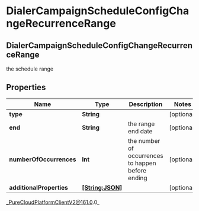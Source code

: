 # DialerCampaignScheduleConfigChangeRecurrenceRange

## DialerCampaignScheduleConfigChangeRecurrenceRange
the schedule range

## Properties

|Name | Type | Description | Notes|
|------------ | ------------- | ------------- | -------------|
| **type** | **String** |  | [optional] |
| **end** | **String** | the range end date | [optional] |
| **numberOfOccurrences** | **Int** | the number of occurrences to happen before ending | [optional] |
| **additionalProperties** | [**[String:JSON]**](JSON) |  | [optional] |



_PureCloudPlatformClientV2@161.0.0_
